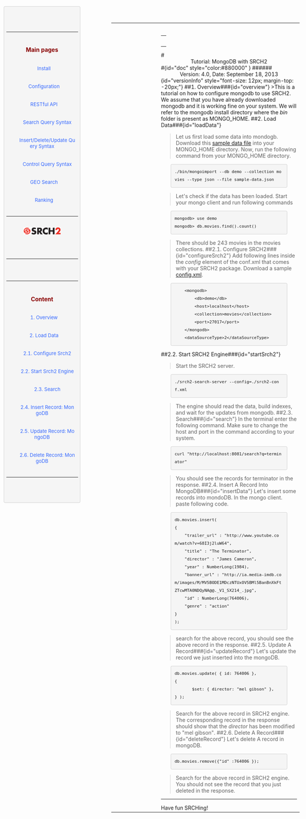 
<table ><tr>
	
<td > 

<div id="sidebar"> <!-- Sidebar -->

<div id="linkpool" > <!-- Links to main pages, id=linkpool-->
<table><tbody><tr><td>
<div><h3><a style="text-decoration: none;color:#880000" href="#doc">Main pages</a></h3></div>
&nbsp;&nbsp;&nbsp;<a style="text-decoration: none;color:#3366FF" href="">Install</a><br><br>
&nbsp;&nbsp;&nbsp;<a style="text-decoration: none;color:#3366FF" href="">Configuration</a><br><br>
&nbsp;&nbsp;&nbsp;<a style="text-decoration: none;color:#3366FF" href="">RESTful API</a><br><br>
&nbsp;&nbsp;&nbsp;&nbsp;&nbsp;&nbsp;&nbsp;&nbsp;<a style="text-decoration: none;color:#3366FF" href="">Search Query Syntax</a><br><br>
&nbsp;&nbsp;&nbsp;&nbsp;&nbsp;&nbsp;&nbsp;&nbsp;<a style="text-decoration: none;color:#3366FF" href="">Insert/Delete/Update Query Syntax</a><br><br>
&nbsp;&nbsp;&nbsp;&nbsp;&nbsp;&nbsp;&nbsp;&nbsp;<a style="text-decoration: none;color:#3366FF" href="">Control Query Syntax</a><br><br>
&nbsp;&nbsp;&nbsp;<a style="text-decoration: none;color:#3366FF" href="">GEO Search</a></br><br>
&nbsp;&nbsp;&nbsp;<a style="text-decoration: none;color:#3366FF" href="">Ranking</a></br><br>
</td></tr></tbody></table>
<span ><a  href="http://www.srch2.com" target="_blankt"><img  style="width:100px" src="images/logo.png" /></a></span></br></br>
</div> <!-- Links to main pages, id=linkpool-->
<hr/>
<div id="content" > <!-- Table of content, id=content-->
<table><tbody><tr><td>
<div><h3><a style="text-decoration: none;color:#880000" href="#doc">Content</a></h3></div>
&nbsp;&nbsp;&nbsp;<a style="text-decoration: none;color:#3366FF" href="#overview">1. Overview</a><br><br>
&nbsp;&nbsp;&nbsp;<a style="text-decoration: none;color:#3366FF" href="#loadData">2. Load Data</a><br><br>
&nbsp;&nbsp;&nbsp;&nbsp;&nbsp;&nbsp;&nbsp;&nbsp;<a style="text-decoration: none;color:#3366FF" href="#configureSrch2">2.1. Configure Srch2</a></br><br>
&nbsp;&nbsp;&nbsp;&nbsp;&nbsp;&nbsp;&nbsp;&nbsp;<a style="text-decoration: none;color:#3366FF" href="#startSrch2">2.2. Start Srch2 Engine</a></br><br>
&nbsp;&nbsp;&nbsp;&nbsp;&nbsp;&nbsp;&nbsp;&nbsp;<a style="text-decoration: none;color:#3366FF" href="#search">2.3. Search</a></br><br>
&nbsp;&nbsp;&nbsp;&nbsp;&nbsp;&nbsp;&nbsp;&nbsp;<a style="text-decoration: none;color:#3366FF" href="#insertData">2.4. Insert Record: MongoDB</a></br><br>
&nbsp;&nbsp;&nbsp;&nbsp;&nbsp;&nbsp;&nbsp;&nbsp;<a style="text-decoration: none;color:#3366FF" href="#updateRecord">2.5. Update Record: MongoDB</a></br><br>
&nbsp;&nbsp;&nbsp;&nbsp;&nbsp;&nbsp;&nbsp;&nbsp;<a style="text-decoration: none;color:#3366FF" href="#deleteRecord">2.6. Delete Record: MongoDB</a></br><br>
</td></tr></tbody></table>

</div> <!-- Table of content, id=content-->
</div> <!-- Sidebar -->

</td>

<td style="width:75%">
</br>
<div><table><tbody><tr><td>
<div><h3><a style="text-decoration: none;color:#880000" href="#doc"></a></h3></div>

</td></tr></tbody></table></div>
#<center>Tutorial: MongoDB with SRCH2</center>#{id="doc" style="color:#880000" }
######<center>Version: 4.0, Date: September 18, 2013</center>{id="versionInfo" style="font-size: 12px; margin-top: -20px;"}
##1. Overview###{id="overview"}
>This is a tutorial on how to configure mongodb to use SRCH2. We assume that you have already downloaded mongodb and it is working fine on your system. We will refer to the mongodb install directory where the <i>bin</i> folder is present as MONGO_HOME.
##2. Load Data###{id="loadData"}

>Let us first load some data into mondogb. Download this <a href=srch2-tutorials/sample-data.json>sample data file</a> into your MONGO_HOME directory. Now, run the following command from your MONGO_HOME directory. 
```
./bin/mongoimport --db demo --collection movies --type json --file sample-data.json 
```
>Let's check if the data has been loaded. Start your mongo client and run following commands
```
mongodb> use demo
mongodb> db.movies.find().count()
```
> There should be 243 movies in the movies collections.
##2.1. Configure SRCH2###{id="configureSrch2"}
>Add following lines inside the <i>config</i> element of the conf.xml that comes with your SRCH2 package. Download a sample <a href="srch-tutorials/srch2-config.xml">config.xml</a>.
```
    <mongodb>
        <db>demo</db>
        <host>localhost</host>
        <collection>movies</collection>
        <port>27017</port>
    </mongodb>
    <dataSourceType>2</dataSourceType>
```
##2.2. Start SRCH2 Engine###{id="startSrch2"}
>Start the SRCH2 server. 
```
./srch2-search-server --config=./srch2-conf.xml 
```
> The engine should read the data, build indexes, and wait for the updates from mongodb.
##2.3. Search###{id="search"}
>In the terminal enter the following command. Make sure to change the host and port in the command according to your system.
```
curl "http://localhost:8081/search?q=terminator"
```
>You should see the records for terminator in the response.
##2.4. Insert A Record Into MongoDB###{id="insertData"}
>Let's insert some records into mondoDB. In the mongo client. paste following code.
```
db.movies.insert(
{
	"trailer_url" : "http://www.youtube.com/watch?v=68I3j2luW64",
	"title" : "The Terminator",
	"director" : "James Cameron",
	"year" : NumberLong(1984),
	"banner_url" : "http://ia.media-imdb.com/images/M/MV5BODE1MDczNTUxOV5BMl5BanBnXkFtZTcwMTA0NDQyNA@@._V1_SX214_.jpg",
	"id" : NumberLong(764006),
	"genre" : "action"
}
);
```
>search for the above record, you should see the above record in the response.
##2.5. Update A Record###{id="updateRecord"}
>Let's update the record we just inserted into the mongoDB.
```
db.movies.update( { id: 764006 },
{
       $set: { director: "mel gibson" },
} );
```
>Search for the above record in SRCH2 engine. The corresponding record in the response should show that the <i>director</i> has been modified to "mel gibson".
##2.6. Delete A Record###{id="deleteRecord"}
>Let's delete A record in mongoDB.
```
db.movies.remove({"id" :764006 });
```
>Search for the above record in SRCH2 engine. You should not see the record that you just deleted in the response.
<hr/>
Have fun SRCHing!



<style type="text/css">
#sidebar{
    position:fixed;
    width:20%;
    	left:10px;
	top:20px;
    padding: 5.5px;
    font-size: 13px;
    //line-height: 20px;
    word-break: break-all;
    word-wrap: break-word;
    white-space: pre;
    white-space: pre-wrap;
    background-color: #f5f5f5;
    border: 1px solid #ccc;
    border: 1px solid rgba(0, 0, 0, 0.15);
    -webkit-border-radius: 4px;
    -moz-border-radius: 4px;
    border-radius: 4px;
    text-align:center;
}
pre{
	margin: auto;
    width:80%;
    display: block;
    padding: 9.5px;
    font-size: 13px;
    line-height: 20px;
    word-break: break-all;
    word-wrap: break-word;
    white-space: pre;
    white-space: pre-wrap;
    background-color: #f5f5f5;
    border: 1px solid #ccc;
    border: 1px solid rgba(0, 0, 0, 0.15);
    -webkit-border-radius: 4px;
    -moz-border-radius: 4px;
    border-radius: 4px;
    overflow:auto;
    max-height:600px;
}

html{
	min-width:1100px;
}
#indexTable{
    padding: 5.5px;
    font-size: 13px;
    //line-height: 20px;
    word-break: break-all;
    word-wrap: break-word;
    white-space: pre;
    white-space: pre-wrap;
    background-color: #f5f5f5;
    border: 1px solid #ccc;
    border: 1px solid rgba(0, 0, 0, 0.15);
    -webkit-border-radius: 4px;
    -moz-border-radius: 4px;
    border-radius: 4px;
    text-align:center;
    display: inline-block
}
#bigBox{
    padding: 10px;
    font-size: 13px;
    white-space: pre;
    white-space: pre-wrap;
    background-color: #f5f5f5;
    border: 1px solid #ccc;
    border: 1px solid rgba(0, 0, 0, 0.15);
    -webkit-border-radius: 4px;
    -moz-border-radius: 4px;
    border-radius: 4px;
    //text-align:center;
    display: inline-block
}

</style>


<script>
function alertSize() {
  var myWidth = 0, myHeight = 0;
  if( typeof( window.innerWidth ) == 'number' ) {
    //Non-IE
    myWidth = window.innerWidth;
    myHeight = window.innerHeight;
  } else if( document.documentElement && ( document.documentElement.clientWidth || document.documentElement.clientHeight ) ) {
    //IE 6+ in 'standards compliant mode'
    myWidth = document.documentElement.clientWidth;
    myHeight = document.documentElement.clientHeight;
  } else if( document.body && ( document.body.clientWidth || document.body.clientHeight ) ) {
    //IE 4 compatible
    myWidth = document.body.clientWidth;
    myHeight = document.body.clientHeight;
  }
  //window.alert( 'Width = ' + myWidth );
  //window.alert( 'Height = ' + myHeight );
  var linkpoolHeight = document.getElementById('linkpool').clientHeight;
  document.getElementById('content').setAttribute('style' , 'height:'+(myHeight-linkpoolHeight-100)+'px;overflow:auto');
}
alertSize();
</script>